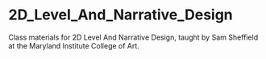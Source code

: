 # 2D_Level_And_Narrative_Design
Class materials for 2D Level And Narrative Design, taught by Sam Sheffield at the Maryland Institute College of Art.
